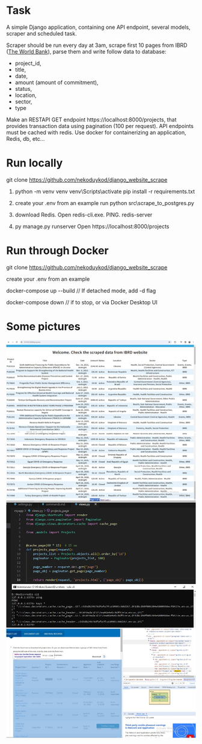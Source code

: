 # Task
A simple Django application, containing one API endpoint, several models, scraper and scheduled task. 

Scraper should be run every day at 3am, scrape first 10 pages from IBRD ([The World Bank](https://projects.worldbank.org/en/projects-operations/projects-list?projectfinancialtype_exact=IBRD&os=0&sector_exact=Health)), parse them and write follow data to database:
- project_id,
- title,
- date,
- amount (amount of commitment),
- status,
- location,
- sector,
- type

Make an RESTAPI GET endpoint https://localhost:8000/projects, that provides transaction data using pagination (100 per request).
API endpoints must be cached with redis. Use docker for containerizing an application, Redis, db, etc... 

# Run locally
git clone https://github.com/nekoduykod/django_website_scrape

1) python -m venv venv
venv\Scripts\activate
pip install -r requirements.txt

2) create your .env from an example 
run python src\scrape_to_postgres.py

3) download Redis. Open redis-cli.exe. PING. redis-server

4) py manage.py runserver
Open https://localhost:8000/projects

# Run through Docker
git clone https://github.com/nekoduykod/django_website_scrape

create your .env from an example 

docker-compose up --build   // If detached mode, add -d flag

docker-compose down // if to stop, or via Docker Desktop UI

# Some pictures

<img src="img/1scraped_projects_django.jpg" />

<img src="img/2pagination.jpg" />

<img src="img/3redis_cache.jpg" />

<img src="img/4source_scraped.jpg" />